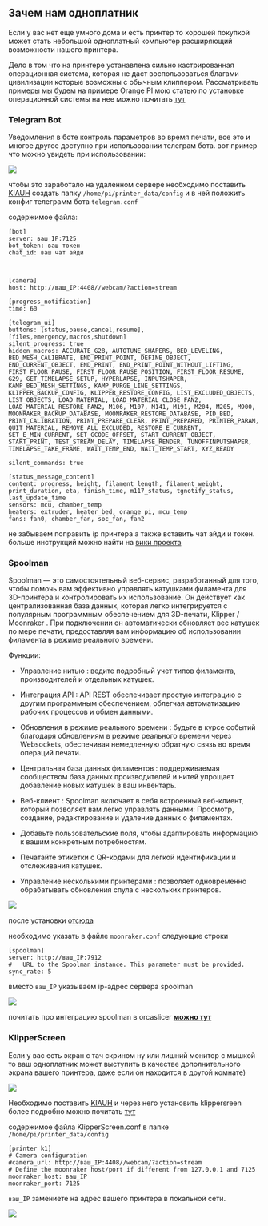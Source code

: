 <h2>Зачем нам одноплатник</h2>

Если у вас нет еще умного дома и есть принтер то хорошей покупкой может стать небольшой одноплатный компьютер расширяющий возможности нашего принтера.

Дело в том что на принтере устанавлена сильно кастрированная операционная система, которая не даст воспользоваться благами цивилизации которые возможны с обычным клиппером. Рассматривать примеры мы будем на примере Orange PI мою статью по установке операционной системы на нее можно почитать [тут](https://3d-diy.ru/blog/ustanovka-os-na-orange-pi-3-lts/)

<h3>Telegram Bot</h3>

Уведомления в боте контроль  параметров во время печати, все это и многое другое доступно при использовании телеграм бота. вот пример что можно увидеть при использовании:

![](/random/images/telegram.png)

чтобы это заработало на удаленном сервере необходимо поставить [KIAUH](https://github.com/dw-0/kiauh) создать папку `/home/pi/printer_data/config`  и в ней положить конфиг телеграмм бота `telegram.conf`

содержимое файла:

```
[bot]
server: ваш_IP:7125
bot_token: ваш токен
chat_id: ваш чат айди



[camera]
host: http://ваш_IP:4408//webcam/?action=stream

[progress_notification]
time: 60

[telegram_ui]
buttons: [status,pause,cancel,resume],[files,emergency,macros,shutdown]
silent_progress: true
hidden_macros: ACCURATE_G28, AUTOTUNE_SHAPERS, BED_LEVELING, BED_MESH_CALIBRATE, END_PRINT_POINT, DEFINE_OBJECT, END_CURRENT_OBJECT, END_PRINT, END_PRINT_POINT_WITHOUT_LIFTING, FIRST_FLOOR_PAUSE, FIRST_FLOOR_PAUSE_POSITION, FIRST_FLOOR_RESUME, G29, GET_TIMELAPSE_SETUP, HYPERLAPSE, INPUTSHAPER, KAMP_BED_MESH_SETTINGS, KAMP_PURGE_LINE_SETTINGS, KLIPPER_BACKUP_CONFIG, KLIPPER_RESTORE_CONFIG, LIST_EXCLUDED_OBJECTS, LIST_OBJECTS, LOAD_MATERIAL, LOAD_MATERIAL_CLOSE_FAN2, LOAD_MATERIAL_RESTORE_FAN2, M106, M107, M141, M191, M204, M205, M900, MOONRAKER_BACKUP_DATABASE, MOONRAKER_RESTORE_DATABASE, PID_BED, PRINT_CALIBRATION, PRINT_PREPARE_CLEAR, PRINT_PREPARED, PRINTER_PARAM, QUIT_MATERIAL, REMOVE_ALL_EXCLUDED, RESTORE_E_CURRENT, SET_E_MIN_CURRENT, SET_GCODE_OFFSET, START_CURRENT_OBJECT, START_PRINT, TEST_STREAM_DELAY, TIMELAPSE_RENDER, TUNOFFINPUTSHAPER, TIMELAPSE_TAKE_FRAME, WAIT_TEMP_END, WAIT_TEMP_START, XYZ_READY

silent_commands: true

[status_message_content]
content: progress, height, filament_length, filament_weight, print_duration, eta, finish_time, m117_status, tgnotify_status, last_update_time
sensors: mcu, chamber_temp
heaters: extruder, heater_bed, orange_pi, mcu_temp
fans: fan0, chamber_fan, soc_fan, fan2

```
не забываем поправить ip принтера а также вставить чат айди и токен.  больше инструкций можно найти на [вики проекта](https://github.com/nlef/moonraker-telegram-bot)


<h3>Spoolman</h3>

Spoolman — это самостоятельный веб-сервис, разработанный для того, чтобы помочь вам эффективно управлять катушками филамента для 3D-принтера и контролировать их использование. Он действует как централизованная база данных, которая легко интегрируется с популярным программным обеспечением для 3D-печати, Klipper / Moonraker . При подключении он автоматически обновляет вес катушек по мере печати, предоставляя вам информацию об использовании филамента в режиме реального времени.

Функции:
+ Управление нитью : ведите подробный учет типов филамента, производителей и отдельных катушек.
+ Интеграция API : API REST обеспечивает простую интеграцию с другим программным обеспечением, облегчая автоматизацию рабочих процессов и обмен данными.
+ Обновления в режиме реального времени : будьте в курсе событий благодаря обновлениям в режиме реального времени через Websockets, обеспечивая немедленную обратную связь во время операций печати.
+ Центральная база данных филаментов : поддерживаемая сообществом база данных производителей и нитей упрощает добавление новых катушек в ваш инвентарь. 
+ Веб-клиент : Spoolman включает в себя встроенный веб-клиент, который позволяет вам легко управлять данными:
Просмотр, создание, редактирование и удаление данных о филаментах.
+ Добавьте пользовательские поля, чтобы адаптировать информацию к вашим конкретным потребностям.
+ Печатайте этикетки с QR-кодами для легкой идентификации и отслеживания катушек.

+ Управление несколькими принтерами : позволяет одновременно обрабатывать обновления спула с нескольких принтеров.

![](/random/images/spoolman.png)

после установки [отсюда](https://github.com/Donkie/Spoolman)

необходимо указать в файле `moonraker.conf` следующие строки

```
[spoolman]
server: http://ваш_IP:7912
#   URL to the Spoolman instance. This parameter must be provided.
sync_rate: 5

```
вместо `ваш_IP` указываем ip-адрес сервера spoolman

![](/random/images/spollman2.png)


почитать про интеграцию spoolman в orcaslicer [**можно тут**](https://t.me/tombraider2006/92)

<h3>KlipperScreen</h3>

Если у вас есть экран с тач скрином ну или лишний монитор с мышкой то ваш одноплатник может выступить в качестве дополнительного экрана вашего принтера, даже если он находится в другой комнате)

![](/random/images/klipperscreen1.png)

Необходимо поставить [KIAUH](https://github.com/dw-0/kiauh) и через него установить klippersreen более подробно можно почитать [тут](https://github.com/KlipperScreen/KlipperScreen)


содержимое файла KlipperScreen.conf в папке `/home/pi/printer_data/config`

```
[printer k1]
# Camera configuration
#camera_url: http://ваш_IP:4408//webcam/?action=stream
# Define the moonraker host/port if different from 127.0.0.1 and 7125
moonraker_host: ваш_IP
moonraker_port: 7125

```
`ваш_IP` замениете на адрес вашего принтера в локальной сети. 

![](/random/images/klipperscreen2.png)
